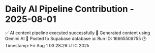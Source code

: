 # Daily AI Pipeline Contribution - 2025-08-01

✅ AI content pipeline executed successfully
🤖 Generated content using Gemini AI
💾 Posted to Supabase database
📊 Run ID: 16665506755
🕐 Timestamp: Fri Aug  1 03:28:26 UTC 2025
